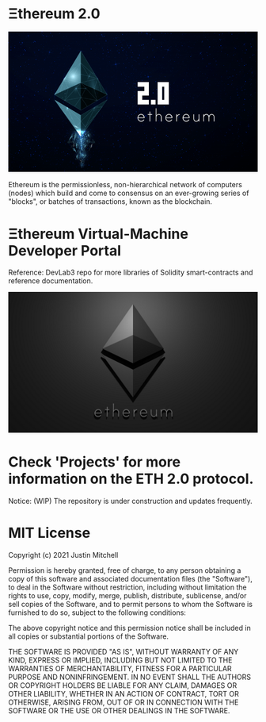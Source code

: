 # Ξthereum 2.0 
<p align="center">
  <img src="2021-ethereum2logo-mitchtesla.png" alt="demo" />
</p>
Ethereum is the permissionless, non-hierarchical network of computers (nodes) which build and come to consensus on an ever-growing series of "blocks", or batches of transactions, known as the blockchain. 

# Ξthereum Virtual-Machine Developer Portal
Reference: DevLab3 repo for more libraries of Solidity smart-contracts and reference documentation.

<p align="center">
  <img src="MTeslaEthereumlogo.png" alt="demo" />
</p>

# Check 'Projects' for more information on the ETH 2.0 protocol.
Notice: (WIP) The repository is under construction and updates frequently.

# MIT License

Copyright (c) 2021 Justin Mitchell

Permission is hereby granted, free of charge, to any person obtaining a copy
of this software and associated documentation files (the "Software"), to deal
in the Software without restriction, including without limitation the rights
to use, copy, modify, merge, publish, distribute, sublicense, and/or sell
copies of the Software, and to permit persons to whom the Software is
furnished to do so, subject to the following conditions:

The above copyright notice and this permission notice shall be included in all
copies or substantial portions of the Software.

THE SOFTWARE IS PROVIDED "AS IS", WITHOUT WARRANTY OF ANY KIND, EXPRESS OR
IMPLIED, INCLUDING BUT NOT LIMITED TO THE WARRANTIES OF MERCHANTABILITY,
FITNESS FOR A PARTICULAR PURPOSE AND NONINFRINGEMENT. IN NO EVENT SHALL THE
AUTHORS OR COPYRIGHT HOLDERS BE LIABLE FOR ANY CLAIM, DAMAGES OR OTHER
LIABILITY, WHETHER IN AN ACTION OF CONTRACT, TORT OR OTHERWISE, ARISING FROM,
OUT OF OR IN CONNECTION WITH THE SOFTWARE OR THE USE OR OTHER DEALINGS IN THE
SOFTWARE.
